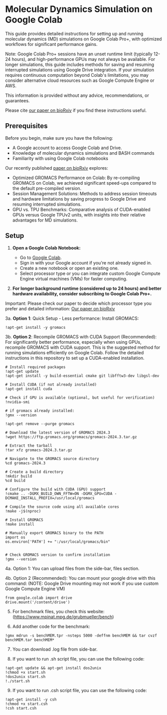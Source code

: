 # Molecular Dynamics Simulation on Google Colab

This guide provides detailed instructions for setting up and running molecular dynamics (MD) simulations on Google Colab Pro+, with optimized workflows for significant performance gains. 

Note: Google Colab Pro+ sessions have an unset runtime limit (typically 12-24 hours), and high-performance GPUs may not always be available. For longer simulations, this guide includes methods for saving and resuming interrupted simulations using Google Drive integration. If your simulation requires continuous computation beyond Colab's limitations, you may consider alternative cloud resources such as Google Compute Engine or AWS.

This information is provided without any advice, recommendations, or guarantees.

Please cite [our paper on bioRxiv](https://www.biorxiv.org/content/10.1101/2024.11.14.623563v1.abstract) if you find these instructions useful.

## Prerequisites

Before you begin, make sure you have the following:

- A Google account to access Google Colab and Drive.
- Knowledge of molecular dynamics simulations and BASH commands
- Familiarity with using Google Colab notebooks

Our recently published [paper on bioRxiv](https://www.biorxiv.org/content/10.1101/2024.11.14.623563v1.abstract) explores:

- Optimized GROMACS Performance on Colab: By re-compiling GROMACS on Colab, we achieved significant speed-ups compared to the default pre-compiled version.
- Session Management Solutions: Methods to address session timeouts and hardware limitations by saving progress to Google Drive and resuming interrupted simulations.
- GPU vs. TPU Benchmarks: Comparative analysis of CUDA-enabled GPUs versus Google TPUv2 units, with insights into their relative advantages for MD simulations.



## Setup

1. **Open a Google Colab Notebook:**
   - Go to [Google Colab](https://colab.research.google.com/).
   - Sign in with your Google account if you're not already signed in.
   - Create a new notebook or open an existing one.
   - Select processor type or you can integrate custom Google Compute Engine virtual machines (VMs) for faster computing.

2. **For longer background runtime (considered up to 24 hours) and better hardware availability, consider subscribing to Google Colab Pro+.**

Important: Please check our paper to decide which processor type you prefer and detailed information: [Our paper on bioRxiv](https://www.biorxiv.org/content/10.1101/2024.11.14.623563v1.abstract)

3a. **Option 1**: Quick Setup - Less performance: Install GROMACS:
```
!apt-get install -y gromacs
```

3b. **Option 2**: Recompile GROMACS with CUDA Support (Recommended):
For significantly better performance, especially when using GPUs, recompile GROMACS with CUDA support. This is the suggested method for running simulations efficiently on Google Colab. Follow the detailed instructions in this repository to set up a CUDA-enabled installation.

```
# Install required packages
!apt-get update
!apt-get install -y build-essential cmake git libfftw3-dev libgsl-dev

# Install CUDA (if not already installed)
!apt-get install cuda

# Check if GPU is available (optional, but useful for verification)
!nvidia-smi
```
```
# if gromacs already installed:
!gmx --version

!apt-get remove --purge gromacs

```
```
# Download the latest version of GROMACS 2024.3
!wget https://ftp.gromacs.org/gromacs/gromacs-2024.3.tar.gz

# Extract the tarball
!tar xfz gromacs-2024.3.tar.gz

```
```
# Navigate to the GROMACS source directory
%cd gromacs-2024.3

# Create a build directory
!mkdir build
%cd build

# Configure the build with CUDA (GPU) support
!cmake .. -DGMX_BUILD_OWN_FFTW=ON -DGMX_GPU=CUDA -DCMAKE_INSTALL_PREFIX=/usr/local/gromacs

# Compile the source code using all available cores
!make -j$(nproc)

# Install GROMACS
!make install

# Manually export GROMACS binary to the PATH
import os
os.environ['PATH'] += ":/usr/local/gromacs/bin"
```
```

# Check GROMACS version to confirm installation
!gmx --version

```

4a. Option 1: You can upload files from the side-bar, files section.
   
4b. Option 2 (Recommended): You can mount your google drive with this command: (NOTE: Google Drive mounting may not work if you use custom Google Compute Engine VM)
```
from google.colab import drive
drive.mount('/content/drive')
```

5. For benchmark files, you check this website: (https://www.mpinat.mpg.de/grubmueller/bench)

6. Add another code for the benchmark:   
```
!gmx mdrun -s benchMEM.tpr -nsteps 5000 -deffnm benchMEM && tar cvzf benchMEM.tar benchMEM*
```

7. You can download .log file from side-bar.

8. If you want to run .sh script file, you can use the following code:
```
!apt-get update && apt-get install dos2unix
!chmod +x start.sh
!dos2unix start.sh
!./start.sh
```

9. If you want to run .csh script file, you can use the following code:
```
!apt-get install -y csh
!chmod +x start.csh
!csh start.csh
```
